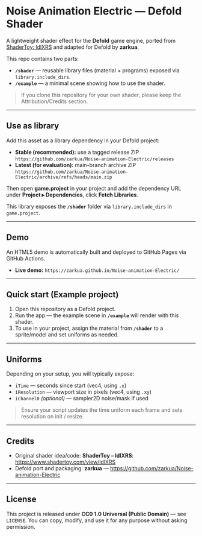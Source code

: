 # Noise Animation Electric — Defold Shader

A lightweight shader effect for the **Defold** game engine, ported from
[ShaderToy: ldlXRS](https://www.shadertoy.com/view/ldlXRS) and adapted for Defold by **zarkua**.

This repo contains two parts:
- **`/shader`** — reusable library files (material + programs) exposed via `library.include_dirs`.
- **`/example`** — a minimal scene showing how to use the shader.

> If you clone this repository for your own shader, please keep the Attribution/Credits section.

---

## Use as library

Add this asset as a library dependency in your Defold project:

- **Stable (recommended):** use a tagged release ZIP  
  `https://github.com/zarkua/Noise-animation-Electric/releases`
- **Latest (for evaluation):** main-branch archive ZIP  
  `https://github.com/zarkua/Noise-animation-Electric/archive/refs/heads/main.zip`

Then open **game.project** in your project and add the dependency URL under **Project ▸ Dependencies**, click **Fetch Libraries**.

This library exposes the **`/shader`** folder via `library.include_dirs` in `game.project`.

---

## Demo

An HTML5 demo is automatically built and deployed to GitHub Pages via GitHub Actions.

- **Live demo:** `https://zarkua.github.io/Noise-animation-Electric/`

---

## Quick start (Example project)

1. Open this repository as a Defold project.
2. Run the app — the example scene in **`/example`** will render with this shader.
3. To use in your project, assign the material from **`/shader`** to a sprite/model and set uniforms as needed.

---

## Uniforms

Depending on your setup, you will typically expose:
- `iTime` — seconds since start (vec4, using `.x`)
- `iResolution` — viewport size in pixels (vec4, using `.xy`)
- `iChannel0` *(optional)* — sampler2D noise/mask if used

> Ensure your script updates the time uniform each frame and sets resolution on init / resize.

---

## Credits

- Original shader idea/code: **ShaderToy – ldlXRS**: https://www.shadertoy.com/view/ldlXRS  
- Defold port and packaging: **zarkua** — https://github.com/zarkua/Noise-animation-Electric

---

## License

This project is released under **CC0 1.0 Universal (Public Domain)** — see `LICENSE`.
You can copy, modify, and use it for any purpose without asking permission.
